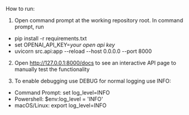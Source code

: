 How to run:

1. Open command prompt at the working repository root. In command prompt, run
- pip install -r requirements.txt
- set OPENAI_API_KEY=*your open api key*
- uvicorn src.api:app --reload --host 0.0.0.0 --port 8000

2. Open http://127.0.0.1:8000/docs to see an interactive API page to manually test the functionality

3. To enable debugging use DEBUG for normal logging use INFO:
- Command Prompt: set log_level=INFO
- Powershell: $env:log_level = 'INFO'
- macOS/Linux: export log_level=INFO